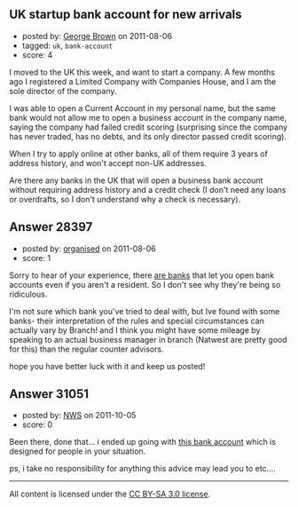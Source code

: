 ## UK startup bank account for new arrivals

- posted by: [George Brown](https://stackexchange.com/users/-1/12492-george-brown) on 2011-08-06
- tagged: `uk`, `bank-account`
- score: 4

I moved to the UK this week, and want to start a company. A few months ago I registered a Limited Company with Companies House, and I am the sole director of the company. 

I was able to open a Current Account in my personal name, but the same bank would not allow me to open a business account in the company name, saying the company had failed credit scoring (surprising since the company has never traded, has no debts, and its only director passed credit scoring). 

When I try to apply online at other banks, all of them require 3 years of address history, and won't accept non-UK addresses. 

Are there any banks in the UK that will open a business bank account without requiring address history and a credit check (I don't need any loans or overdrafts, so I don't understand why a check is necessary). 


## Answer 28397

- posted by: [organised](https://stackexchange.com/users/-1/12103-organised) on 2011-08-06
- score: 1

<p>Sorry to hear of your experience,  there <a href="http://www.bba.org.uk/media/article/bank-account-access-in-the-uk-for-non-residents" rel="nofollow">are banks</a> that let you open bank accounts even if you aren't a resident. So I don't see why they're being so ridiculous. </p>

<p>I'm not sure which bank you've tried to deal with, but Ive found with some banks- their interpretation of the rules and special circumstances can actually vary by Branch! and I think you might have some mileage by speaking to an actual business manager in branch (Natwest are pretty good for this) than the regular counter advisors.</p>

<p>hope you have better luck with it and keep us posted!</p>



## Answer 31051

- posted by: [NWS](https://stackexchange.com/users/-1/13685-nws) on 2011-10-05
- score: 0

<p>Been there, done that... i ended up going with <a href="http://www.hsbc.co.uk/1/2/personal/current-accounts/passport" rel="nofollow">this bank account</a> which is designed for people in your situation. </p>

<p>ps, i take no responsibility for anything this advice may lead you to etc....</p>




---

All content is licensed under the [CC BY-SA 3.0 license](https://creativecommons.org/licenses/by-sa/3.0/).
